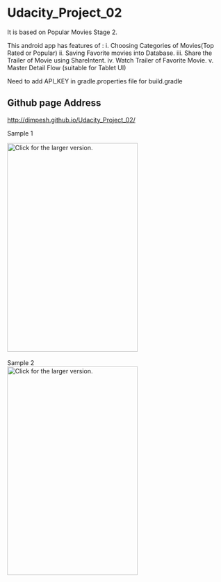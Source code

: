 # Udacity_Project_02
It is based on Popular Movies Stage 2.

This android app has features of :
  i.    Choosing Categories of Movies(Top Rated or Popular)
  ii.   Saving Favorite movies into Database.
  iii.  Share the Trailer of Movie using ShareIntent.
  iv.   Watch Trailer of Favorite Movie.
  v.    Master Detail Flow (suitable for Tablet UI)
  
  
  Need to add API_KEY in gradle.properties file for build.gradle
  
 ##  Github page Address
 http://dimpesh.github.io/Udacity_Project_02/
 
 Sample 1 <br>

 <a href="https://drive.google.com/uc?export=view&id=0B7g_-2YXAZJqLS1tYVp4SlZEd00"><img src="https://drive.google.com/uc?export=view&id=0B7g_-2YXAZJqLS1tYVp4SlZEd00" width="300" height="480" title="Click for the larger version." /></a>
<br><br>
Sample 2 <br>
  <a href="https://drive.google.com/uc?export=view&id=0B7g_-2YXAZJqQk9YeFFZOE55bk0"><img src="https://drive.google.com/uc?export=view&id=0B7g_-2YXAZJqQk9YeFFZOE55bk0" width="300" height="480" title="Click for the larger version." /></a>


